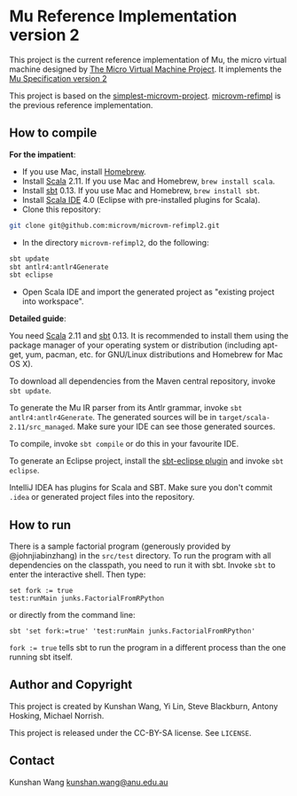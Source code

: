 Mu Reference Implementation version 2
=====================================

This project is the current reference implementation of Mu, the micro virtual
machine designed by [The Micro Virtual Machine Project](http://microvm.org). It
implements the [Mu Specification version
2](https://github.com/microvm/microvm-spec/wiki)

This project is based on the
[simplest-microvm-project](https://github.com/microvm/simplest-microvm-project).
[microvm-refimpl](https://github.com/microvm-project/microvm-refimpl) is the
previous reference implementation.

How to compile
--------------

**For the impatient**:

* If you use Mac, install [Homebrew](http://brew.sh/).
* Install [Scala](http://scala-lang.org/) 2.11. If you use Mac and Homebrew,
  `brew install scala`.
* Install [sbt](http://www.scala-sbt.org/) 0.13. If you use Mac and Homebrew,
  `brew install sbt`.
* Install [Scala IDE](http://scala-ide.org/) 4.0 (Eclipse with pre-installed
  plugins for Scala).
* Clone this repository:

```bash
git clone git@github.com:microvm/microvm-refimpl2.git
```

* In the directory `microvm-refimpl2`, do the following:

```bash
sbt update
sbt antlr4:antlr4Generate
sbt eclipse
```

* Open Scala IDE and import the generated project as "existing project into
  workspace".

**Detailed guide**:

You need [Scala](http://scala-lang.org/) 2.11 and
[sbt](http://www.scala-sbt.org/) 0.13. It is recommended to install them using
the package manager of your operating system or distribution (including apt-get,
yum, pacman, etc. for GNU/Linux distributions and Homebrew for Mac OS X).

To download all dependencies from the Maven central repository, invoke `sbt
update`.

To generate the Mu IR parser from its Antlr grammar, invoke `sbt
antlr4:antlr4Generate`. The generated sources will be in
`target/scala-2.11/src_managed`. Make sure your IDE can see those generated
sources.

To compile, invoke `sbt compile` or do this in your favourite IDE.

To generate an Eclipse project, install the [sbt-eclipse
plugin](https://github.com/typesafehub/sbteclipse) and invoke `sbt eclipse`.

IntelliJ IDEA has plugins for Scala and SBT. Make sure you don't commit `.idea`
or generated project files into the repository.

How to run
----------

There is a sample factorial program (generously provided by @johnjiabinzhang) in
the `src/test` directory. To run the program with all dependencies on the
classpath, you need to run it with sbt. Invoke `sbt` to enter the interactive
shell. Then type:

```
set fork := true
test:runMain junks.FactorialFromRPython
```

or directly from the command line:

```
sbt 'set fork:=true' 'test:runMain junks.FactorialFromRPython'
```

`fork := true` tells sbt to run the program in a different process than the one
running sbt itself.

Author and Copyright
--------------------

This project is created by Kunshan Wang, Yi Lin, Steve Blackburn, Antony
Hosking, Michael Norrish.

This project is released under the CC-BY-SA license. See `LICENSE`.

Contact
-------

Kunshan Wang <kunshan.wang@anu.edu.au>

<!--
vim: tw=80
-->
